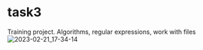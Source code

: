 # task3
Training project. Algorithms, regular expressions, work with files
![2023-02-21_17-34-14](https://user-images.githubusercontent.com/125149779/220374340-c315f349-21a0-4ff4-a408-77b117c399b4.png)
